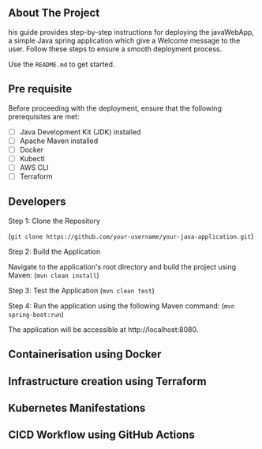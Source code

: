 ## About The Project

his guide provides step-by-step instructions for deploying the javaWebApp, a simple Java spring application which give a Welcome message to the user. Follow these steps to ensure a smooth deployment process.

Use the `README.md` to get started.

## Pre requisite
Before proceeding with the deployment, ensure that the following prerequisites are met:

- [ ] Java Development Kit (JDK) installed
- [ ] Apache Maven installed
- [ ] Docker
- [ ] Kubectl
- [ ] AWS CLI
- [ ] Terraform

## Developers
Step 1: Clone the Repository

(` git clone https://github.com/your-username/your-java-application.git `)

Step 2: Build the Application

Navigate to the application's root directory and build the project using Maven:
(` mvn clean install `)

Step 3: Test the Application 
(` mvn clean test `)

Step 4: 
Run the application using the following Maven command:
(` mvn spring-boot:run `)

The application will be accessible at http://localhost:8080.


## Containerisation using Docker

## Infrastructure creation using Terraform 

## Kubernetes Manifestations

## CICD Workflow using GitHub Actions
